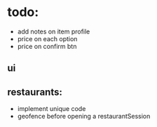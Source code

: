 # todo:

- add notes on item profile
- price on each option
- price on confirm btn

## ui

## restaurants:

- implement unique code
- geofence before opening a restaurantSession
